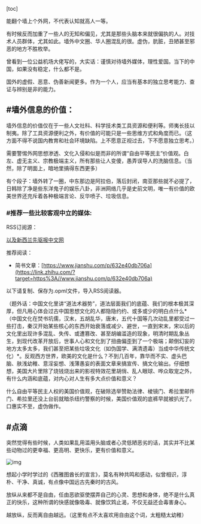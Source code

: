 [toc]

能翻个墙上个外网，不代表认知就高人一等。

有时候反而加重了一些人的无知和偏见，尤其是那些头脑本来就很偏执的人。对技术人员群体，尤其如此。墙外中文圈、华人圈混乱的很。虚伪，肮脏，丑陋甚至邪恶的地方不胜枚举。

曾看到一位公益机场大佬写的，大实话：谨慎对待墙外媒体，理性爱国。当下的中国，如果没有稳定，什么都不是。

国外的虚假、恶意、伪善新闻更多。作为一个人，应当有基本的独立思考能力、查证与辨别是非的能力。

## #墙外信息的价值：

墙外信息的价值仅在于一些人文社科、科学技术类工具资源和便利等。师夷长技以制夷。除了工具资源便利之外，有价值的可能只是一些思维方式和角度而已。（这方面不得不说国内教育和社会环境缺陷。上不愿意正视过去，下不愿意独立思考。）

需要警惕外网思想渗透、文化入侵和似是而非的所谓“自由平等民主”价值观。白左、虚无主义、宗教极端主义，所有那些让人变傻，愚弄误导人的洗脑信息。（当然，除了明面上，暗地里搞得东西更多）

有个段子：墙外转了一圈，中东那边是阿拉伯，落后封闭，南亚那些就不必提了，日韩除了净是些东洋鬼子的娱乐八卦，非洲网络几乎是史前文明，唯一有价值的欧美世界还充斥着各种极端言论、反华喷子、垃圾信息。

### #推荐一些比较客观中立的媒体:

RSS订阅源：

[以及新西兰先驱报中文网](https://link.zhihu.com/?target=http%3A//www.chinesenzherald.co.nz/)

推荐阅读：

- 简书文章：[https://www.jianshu.com/p/632e40db706a](https://link.zhihu.com/?target=https%3A//www.jianshu.com/p/632e40db706a)

以下请复制、保存为.opml文件，导入RSS阅读器。

<outline text="信息 资讯" title="信息 资讯">

<outline text="Bloomberg View" title="Bloomberg View" type="rss" xmlUrl="[http://www.bloomberg.com/feed/bview/](https://link.zhihu.com/?target=http%3A//www.bloomberg.com/feed/bview/)" htmlUrl="[http://www.bloombergview.com/](https://link.zhihu.com/?target=http%3A//www.bloombergview.com/)"/>

<outline text="Le Monde diplomatique - English edition" title="Le Monde diplomatique - English edition" type="rss" xmlUrl="[http://mondediplo.com/backend](https://link.zhihu.com/?target=http%3A//mondediplo.com/backend)" htmlUrl="[http://mondediplo.com/](https://link.zhihu.com/?target=http%3A//mondediplo.com/)"/>

<outline text="《纽约时报》中文版：国际时政| 财经| 文化" title="《纽约时报》中文版：国际时政| 财经| 文化" type="rss" xmlUrl="[http://my.icxo.com/181/action-rss-type-blog.html](https://link.zhihu.com/?target=http%3A//my.icxo.com/181/action-rss-type-blog.html)" htmlUrl="[http://my.icxo.com/?uid-181](https://link.zhihu.com/?target=http%3A//my.icxo.com/%3Fuid-181)"/>

<outline text="纽约时报双语版" title="纽约时报双语版" type="rss" xmlUrl="[https://feedx.net/rss/nytimesdual.xml](https://link.zhihu.com/?target=https%3A//feedx.net/rss/nytimesdual.xml)" htmlUrl="[http://nytimes.com](https://link.zhihu.com/?target=http%3A//nytimes.com)"/>

<outline text="宏观·深度特写_界面新闻" title="宏观·深度特写_界面新闻" type="rss" xmlUrl="[https://rssbridge.net/fulltext/makefulltextfeed.php?url=feed43.com%2Fjiemianhgsd.xml](https://link.zhihu.com/?target=https%3A//rssbridge.net/fulltext/makefulltextfeed.php%3Furl%3Dfeed43.com%252Fjiemianhgsd.xml)" htmlUrl="[http://www.jiemian.com/lists/176.html](https://link.zhihu.com/?target=http%3A//www.jiemian.com/lists/176.html)"/>

<outline text="纽约时报: 国际生活" title="纽约时报: 国际生活" type="rss" xmlUrl="[http://feedmaker.kindle4rss.com/feeds/style.cn-nytimes.xml](https://link.zhihu.com/?target=http%3A//feedmaker.kindle4rss.com/feeds/style.cn-nytimes.xml)" htmlUrl="[http://cn.nytstyle.com/](https://link.zhihu.com/?target=http%3A//cn.nytstyle.com/)"/>

<outline text="界面rss订阅" title="界面rss订阅" type="rss" xmlUrl="[https://a.jiemian.com/index.php?m=article&a=rss](https://link.zhihu.com/?target=https%3A//a.jiemian.com/index.php%3Fm%3Darticle%26amp%3Ba%3Drss)" htmlUrl="[http://www.jiemian.com](https://link.zhihu.com/?target=http%3A//www.jiemian.com)"/>

<outline text="必读_界面新闻" title="必读_界面新闻" type="rss" xmlUrl="[http://feed43.com/0411866750066831.xml](https://link.zhihu.com/?target=http%3A//feed43.com/0411866750066831.xml)" htmlUrl="[http://www.jiemian.com/lists/6.html](https://link.zhihu.com/?target=http%3A//www.jiemian.com/lists/6.html)"/>

<outline text="MSNBC Rachel Maddow (video)" title="MSNBC Rachel Maddow (video)" type="rss" xmlUrl="[http://podcastfeeds.nbcnews.com/audio/podcast/MSNBC-MADDOW-NETCAST-M4V.xml](https://link.zhihu.com/?target=http%3A//podcastfeeds.nbcnews.com/audio/podcast/MSNBC-MADDOW-NETCAST-M4V.xml)" htmlUrl="[http://rachel.msnbc.com/](https://link.zhihu.com/?target=http%3A//rachel.msnbc.com/)"/>

<outline title="FT中文网专栏_马丁·沃尔夫" text="FT中文网专栏_马丁·沃尔夫" type="rss" xmlUrl="[http://www.ftchinese.com/rss/column/007000012](https://link.zhihu.com/?target=http%3A//www.ftchinese.com/rss/column/007000012)" htmlUrl="[http://www.ftchinese.com](https://link.zhihu.com/?target=http%3A//www.ftchinese.com)" ruleFullArticle="" ruleFullComment="" ruleBurnSingle="" ruleUrl="" ruleHead="" ruleHtml="" rulePubDate="" ruleAuthor="" ruleCategory="" ruleCommentUrl="" ruleCommentRss="" />

<outline title="FT中文网 - 今日焦点" text="FT中文网 - 今日焦点" type="rss" xmlUrl="[http://www.ftchinese.com/rss/news](https://link.zhihu.com/?target=http%3A//www.ftchinese.com/rss/news)" htmlUrl="[http://www.ftchinese.com](https://link.zhihu.com/?target=http%3A//www.ftchinese.com)" ruleFullArticle="" ruleFullComment="" ruleBurnSingle="" ruleUrl="" ruleHead="" ruleHtml="" rulePubDate="" ruleAuthor="" ruleCategory="" ruleCommentUrl="" ruleCommentRss="" />

<outline text="HuffPost Home - The Huffington Post" title="HuffPost Home - The Huffington Post" type="rss" xmlUrl="[http://www.huffingtonpost.com/feeds/verticals/huffpost-home/index.xml](https://link.zhihu.com/?target=http%3A//www.huffingtonpost.com/feeds/verticals/huffpost-home/index.xml)" htmlUrl="[http://www.huffingtonpost.com/huffpost-home/](https://link.zhihu.com/?target=http%3A//www.huffingtonpost.com/huffpost-home/)"/>

<outline text="L'actu sur Le HuffPost" title="L'actu sur Le HuffPost" type="rss" xmlUrl="[http://www.huffingtonpost.com/feeds/verticals/france/news.xml](https://link.zhihu.com/?target=http%3A//www.huffingtonpost.com/feeds/verticals/france/news.xml)" htmlUrl="[http://www.huffingtonpost.fr/](https://link.zhihu.com/?target=http%3A//www.huffingtonpost.fr/)"/>

</outline>

（题外话：中国文化里讲“道法术器势”，道法层面我们的底蕴、我们的根本极其深厚，但凡用心体会过古中国思想文化的人都隐隐约约、或多或少的明白点什么*（中国文化在焚书坑儒，汉末，五胡乱华，唐末，五代十国等几次动乱里都受过一些打击，秦汉开始某些核心的东西开始衰落或减少、避世，一直到宋末，宋以后的文化里出现许多混乱、失传、或遭篡改、甚至胡编滥造的现象，明清时期乱象丛生，到现代改革开放后，世事人心和文化到了扭曲偏歪到了一个极端；颠倒幻妄的地方太多太多，我们甚至把某些垃圾文化（如伪国学、满清遗毒）当成中华传统文化）*。反观西方世界，欧美的文化是什么？不到几百年，靠华而不实、虚头巴脑、肤浅幼稚、意淫妄想、浅薄愚妄的表面文章来搞宣传、搞文化输出。仔细想想，美国大片里除了烧钱烧出来的影视特效花里胡俏、乱人眼球、哗众取宠之外，有什么内涵和底蕴，对内心对人生有多大点价值和意义？

什么自由平等民主人权的美国价值观，在破除选举赞助法律、棱镜门、希拉里邮件门、希拉里还没上台前就暗杀纽约警察的时候，美国价值观的底裤早就被扒光了。口惠实不至，虚伪做作。

## #点滴

突然觉得有些时候，人类如果乱用滥用头脑或者心灵低陋恶劣的话，其实并不比某些动物过的更幸福、更高明、更快乐，更有价值和意义。

![img](https://pic3.zhimg.com/v2-402250f3f0be88a912b6b82a70fa3cfe_b.jpg)

想起小学时学过的《西雅图酋长的宣言》，莫名有种共鸣和感动，似曾相识，淳朴、干净、真诚，有点像中国远古先秦时的古风。

放纵从来都不是自由，任由恶欲驱使摆弄自己的心灵、思想和身体，绝不是什么真正的快乐，这种所谓的快感就像吸毒、就像饮鸩止渴，不仅无益还会毒害身心。

越放纵，反而离自由越远。（这里有点不太喜欢用自由这个词，太粗糙太幼稚）
